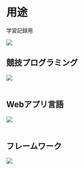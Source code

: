 # 用途
学習記録用

![](https://github-readme-stats.vercel.app/api/top-langs?username=gahara086&show_icons=true&locale=en&layout=compact)

## 競技プログラミング
<img src="https://skillicons.dev/icons?i=cpp" /> <br /><br />

## Webアプリ言語
<img src="https://skillicons.dev/icons?i=html,css,js,typescript" /> <br /><br />

## フレームワーク
<img src="https://skillicons.dev/icons?i=react,next,nodejs" /> <br /><br />





